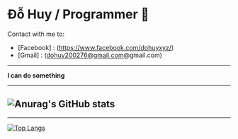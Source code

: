 # Đỗ Huy / Programmer 🐞
Contact with me to: 
- [Facebook] : (https://www.facebook.com/dohuyxyz/)
- [Gmail] : (dohuy200276@gmail.com@gmail.com)
---
**I can do something**

*** 

![Anurag's GitHub stats](https://github-readme-stats.vercel.app/api?username=DoHuy5360&show_icons=true&theme=dracula)
---
***

[![Top Langs](https://github-readme-stats.vercel.app/api/top-langs/?username=DoHuy5360&layout=compact&langs_count=8)](https://github.com/DoHuy5360)
